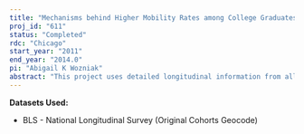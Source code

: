 ```yaml
---
title: "Mechanisms behind Higher Mobility Rates among College Graduates"
proj_id: "611"
status: "Completed"
rdc: "Chicago"
start_year: "2011"
end_year: "2014.0"
pi: "Abigail K Wozniak"
abstract: "This project uses detailed longitudinal information from all waves of the National Longitudinal Surveys to examine lifecycle migration patterns across education and gender groups.  It extends earlier work examining the causal role of a college education in subsequent geographic mobility to answer the important questions of why and how college going increases long distance mobility.  Educational differences in migration primarily occur between the college educated and everyone else.  The project studies gender differences in lifetime migration patterns, particularly the manner in which these have evolved across cohorts.  Migration patterns for women may have changed along with the dramatic increase in education and labor force participation that women experience over the latter half of the twentieth century.  The research involves two stages. The first employs longitudinal data to construct complete migration histories of a representative sample of U.S. residents. The second stage builds on the first, using information in the migration histories to test ideas about which mechanisms explain the different rates of long distance moves across education and gender groups."
---
```


**Datasets Used:**

  - BLS - National Longitudinal Survey (Original Cohorts Geocode) 

